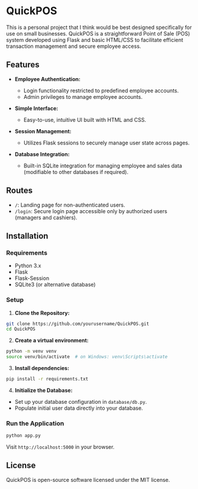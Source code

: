 # QuickPOS

This is a personal project that I think would be best designed specifically for use on small businesses.
QuickPOS is a straightforward Point of Sale (POS) system developed using Flask and basic HTML/CSS to facilitate efficient transaction management and secure employee access.

## Features

- **Employee Authentication:**
  - Login functionality restricted to predefined employee accounts.
  - Admin privileges to manage employee accounts.

- **Simple Interface:**
  - Easy-to-use, intuitive UI built with HTML and CSS.

- **Session Management:**
  - Utilizes Flask sessions to securely manage user state across pages.

- **Database Integration:**
  - Built-in SQLite integration for managing employee and sales data (modifiable to other databases if required).

## Routes

- `/`: Landing page for non-authenticated users.
- `/login`: Secure login page accessible only by authorized users (managers and cashiers).

## Installation

### Requirements

- Python 3.x
- Flask
- Flask-Session
- SQLite3 (or alternative database)

### Setup

1. **Clone the Repository:**
```bash
git clone https://github.com/yourusername/QuickPOS.git
cd QuickPOS
```

2. **Create a virtual environment:**
```bash
python -m venv venv
source venv/bin/activate  # on Windows: venv\Scripts\activate
```

3. **Install dependencies:**
```bash
pip install -r requirements.txt
```

4. **Initialize the Database:**
- Set up your database configuration in `database/db.py`.
- Populate initial user data directly into your database.

### Run the Application
```bash
python app.py
```

Visit `http://localhost:5000` in your browser.

## License
QuickPOS is open-source software licensed under the MIT license.
